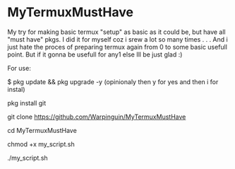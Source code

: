 
# MyTermuxMustHave
My try for making basic termux "setup" as basic as it could be, but have all "must have" pkgs.
I did it for myself coz i srew a lot so many times . . .
And i just hate the proces of preparing termux again from 0 to some basic usefull point.
But if it gonna be usefull for any1 else Ill be just glad :)

For use:

$ pkg update && pkg upgrade -y (opinionaly then y for yes and then i for instal)

 pkg install git

 git clone https://github.com/Warpinguin/MyTermuxMustHave

 cd MyTermuxMustHave

 chmod +x my_script.sh

 ./my_script.sh
